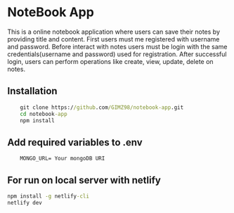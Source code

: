 # NoteBook App

This is a online notebook application where users can save their notes by providing title and content. First users must me registered with username and password. Before interact with notes users must be login with the same credentials(username and password) used for registration. After successful login, users can perform operations like create, view, update, delete on notes.

## Installation
```cmd
    git clone https://github.com/GIMZ98/notebook-app.git
    cd notebook-app
    npm install
```

## Add required variables to .env
```env
    MONGO_URL= Your mongoDB URI
```

## For run on local server with netlify
```cmd
npm install -g netlify-cli
netlify dev
```